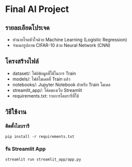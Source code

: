 # Final AI Project
## รายละเอียดโปรเจค
- ทำนายโรคหัวใจด้วย Machine Learning (Logistic Regression)
- จำแนกรูปภาพ CIFAR-10 ด้วย Neural Network (CNN)

## โครงสร้างไฟล์
- dataset/: ไฟล์ข้อมูลที่ใช้ในการ Train
- models/: ไฟล์โมเดลที่ Train แล้ว
- notebooks/: Jupyter Notebook สำหรับ Train โมเดล
- streamlit_app/: โค้ดของเว็บ Streamlit
- requirements.txt: รายการไลบรารีที่ใช้

## วิธีใช้งาน
### ติดตั้งไลบรารี
```
pip install -r requirements.txt
```
### รัน Streamlit App
```
streamlit run streamlit_app/app.py
```
